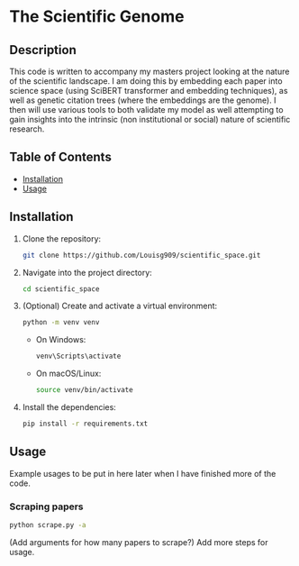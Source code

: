 # The Scientific Genome
## Description
This code is written to accompany my masters project looking at the nature of the scientific landscape. I am doing this by embedding each paper into science space (using SciBERT transformer and embedding techniques), as well as genetic citation trees (where the embeddings are the genome). I then will use various tools to both validate my model as well attempting to gain insights into the intrinsic (non institutional or social) nature of scientific research.
## Table of Contents

- [Installation](#installation)
- [Usage](#usage)
## Installation

1. Clone the repository:
    ```bash
    git clone https://github.com/Louisg909/scientific_space.git
    ```

2. Navigate into the project directory:
    ```bash
    cd scientific_space
    ```

3. (Optional) Create and activate a virtual environment:
    ```bash
    python -m venv venv
    ```

    - On Windows:
        ```bash
        venv\Scripts\activate
        ```
    - On macOS/Linux:
        ```bash
        source venv/bin/activate
        ```

5. Install the dependencies:
    ```bash
    pip install -r requirements.txt
    ```
## Usage
Example usages to be put in here later when I have finished more of the code.
### Scraping papers
```bash
python scrape.py -a
```
(Add arguments for how many papers to scrape?)
Add more steps for usage.
